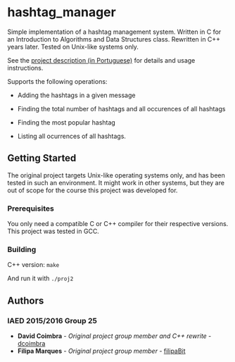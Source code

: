 # hashtag_manager

Simple implementation of a hashtag management system. Written in C for an Introduction to Algorithms and Data Structures class. Rewritten in C++ years later. Tested on Unix-like systems only.

See the [project description (in Portuguese)](https://github.com/dcoimbra/hashtag-manager/blob/master/iaed_2016_16-2s-p2.pdf) for details and usage instructions.

Supports the following operations:

* Adding the hashtags in a given message

* Finding the total number of hashtags and all occurences of all hashtags

* Finding the most popular hashtag

* Listing all ocurrences of all hashtags.

## Getting Started

The original project targets Unix-like operating systems only, and has been tested in such an environment.
It might work in other systems, but they are out of scope for the course this project was developed for.

### Prerequisites

You only need a compatible C or C++ compiler for their respective versions. This project was tested in GCC.

### Building

C++ version: `make`

And run it with `./proj2`

## Authors

### IAED 2015/2016 Group 25

* **David Coimbra** - *Original project group member and C++ rewrite* - [dcoimbra](https://github.com/dcoimbra)
* **Filipa Marques** - *Original project group member* - [filipaBit](https://github.com/filipaBit)
